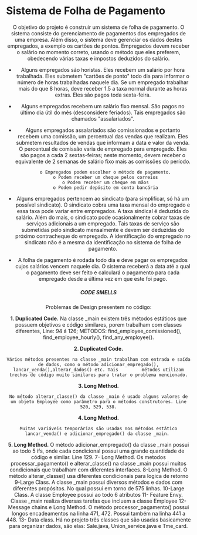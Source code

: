 # Sistema de Folha de Pagamento

<center>O objetivo do projeto é construir um sistema de folha de pagamento. O sistema consiste do
gerenciamento de pagamentos dos empregados de uma empresa. Além disso, o sistema deve
gerenciar os dados destes empregados, a exemplo os cartões de pontos. Empregados devem receber
o salário no momento correto, usando o método que eles preferem, obedecendo várias taxas e
impostos deduzidos do salário.
  
   - Alguns empregados são horistas. Eles recebem um salário por hora trabalhada. Eles
       submetem "cartões de ponto" todo dia para informar o número de horas trabalhadas naquele
       dia. Se um empregado trabalhar mais do que 8 horas, deve receber 1.5 a taxa normal
       durante as horas extras. Eles são pagos toda sexta-feira.
       
   - Alguns empregados recebem um salário fixo mensal. São pagos no último dia útil do mês
       (desconsidere feriados). Tais empregados são chamados "assalariados".
       
   - Alguns empregados assalariados são comissionados e portanto recebem uma comissão, um
       percentual das vendas que realizam. Eles submetem resultados de vendas que informam a
       data e valor da venda. O percentual de comissão varia de empregado para empregado. Eles
       são pagos a cada 2 sextas-feiras; neste momento, devem receber o equivalente de 2 semanas
       de salário fixo mais as comissões do período.
       
           o Empregados podem escolher o método de pagamento.
           o Podem receber um cheque pelos correios
           o Podem receber um cheque em mãos
           o Podem pedir depósito em conta bancária
   
   -  Alguns empregados pertencem ao sindicato (para simplificar, só há um possível sindicato).
        O sindicato cobra uma taxa mensal do empregado e essa taxa pode variar entre
        empregados. A taxa sindical é deduzida do salário. Além do mais, o sindicato pode
        ocasionalmente cobrar taxas de serviços adicionais a um empregado. Tais taxas de serviço
        são submetidas pelo sindicato mensalmente e devem ser deduzidas do próximo
        contracheque do empregado. A identificação do empregado no sindicato não é a mesma da
        identificação no sistema de folha de pagamento.
   
   - A folha de pagamento é rodada todo dia e deve pagar os empregados cujos salários vencem
        naquele dia. O sistema receberá a data até a qual o pagamento deve ser feito e calculará o
        pagamento para cada empregado desde a última vez em que este foi pago.
        
       
##### CODE SMELLS

Problemas de Design presentem no código:


**1. Duplicated Code.**
    Na classe _main existem três métodos estáticos que possuem objetivos e código similares, porem trabalham com classes diferentes, Line: 94 á 126;
    METODOS: find_employee_comissioned(), find_employee_hourly(), find_any_employee().


**2. Duplicated Code.**

    Vários métodos presentes na classe _main trabalham com entrada e saída de dados, como o método adicionar_empregado(), lancar_venda(),alterar_dados() etc. Tais         métodos utilizam trechos de código muito similares para tratar o problema mencionado.

**3. Long Method.**

    No método alterar_classe() da classe _main é usado alguns valores de um objeto Employee como parâmetro para o métodos construtores. Line 520, 529, 538.


**4. Long Method.**

    Muitas variáveis temporárias são usadas nos métodos estático lancar_venda() e adicionar_empregado() da classe _main. 
**5. Long Method.**
    O método adicionar_empregado() da classe _main possui ao todo 5 ifs, onde cada condicional possui uma grande quantidade de código e similar. Line 129.
7- Long Method.
    Os metodos processar_pagamento() e alterar_classe() na classe _main possui muitos condicionais que trabalham com diferentes interfaces.
8-Long Method.
    O método alterar_classe() usa diferentes condicionais para logica de retorno 
9-Large Class.
    A classe _main possui diversos métodos e dados com diferentes propósitos. No qual possui em torno de 575 linhas.
10-Large Class. 
    A classe Employee possui ao todo 6 atributos
11- Feature Envy.
    Classe _main realiza diversas tarefas que incluem a classe Employee
12-Message chains e Long Method.
    O método processor_pagamento() possui longos encadeamentos na linha 471, 472. Possui também na linha 441 a 448.
13- Data class.
    Há no projeto três classes que são usadas basicamente para organizar dados, são elas:
    Sale.java, Union_service.java e Tme_card.

</center>
